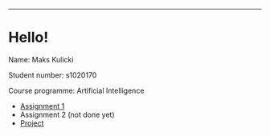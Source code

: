 ---
# Hello!

Name: Maks Kulicki

Student number: s1020170

Course programme: Artificial Intelligence

- [Assignment 1](blogpost1.html)
- Assignment 2 (not done yet)
- [Project](blogpost_project.html)
